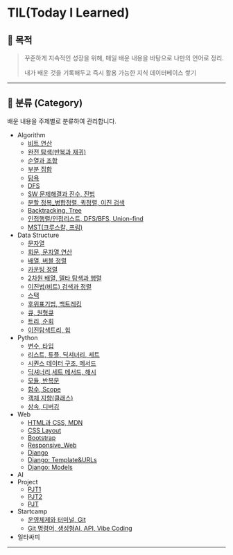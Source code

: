 # TIL(Today I Learned)

## 📌 목적

> 꾸준하게 지속적인 성장을 위해, 매일 배운 내용을 바탕으로 나만의 언어로 정리.
> 
> 내가 배운 것을 기록해두고 즉시 활용 가능한 지식 데이터베이스 쌓기

---

## 📂 분류 (Category)

배운 내용을 주제별로 분류하여 관리합니다.

- Algorithm
  - [비트 연산](Algorithm/Bit/2025-09-03.md)
  - [완전 탐색(반복과 재귀)](Algorithm/Bruteforce/2025-09-04.md)
  - [순열과 조합](Algorithm/Perm&Comb/2025-08-21.md)
  - [부분 집합](Algorithm/Power_Set/2025-08-24.md)
  - [탐욕](Algorithm/Greedy/2025-09-08.md)
  - [DFS](Algorithm/DFS/2025-08-13.md)
  - [SW 문제해결과 진수, 진법](Algorithm/SWproblem_solution/2025-09-02.md)
  - [분할 정복_병합정렬, 퀵정렬, 이진 검색](Algorithm/Divide&Conquer/2025-09-10.md)
  - [Backtracking, Tree](Algorithm/Backtracking/2025-09-11.md)
  - [인접행렬/인접리스트, DFS/BFS, Union-find](Algorithm/Graph/2025-09-15.md)
  - [MST(크루스칼, 프림)](Algorithm/MST_Dijkstra/2025-09-16.md)
- Data Structure
  - [문자열](Data_Structure/String_1/2025-08-08.md)
  - [회문, 문자열 연산](Data_Structure/String_2/2025-08-11.md)
  - [배열, 버블 정렬](Data_Structure/List1_1/2025-08-04.md)
  - [카운팅 정렬](Data_Structure/List1_2/2025-08-05.md)
  - [2차원 배열, 델타 탐색과 행렬](Data_Structure/List2_1/2025-08-06.md)
  - [이진법(비트) 검색과 정렬](Data_Structure/List2_2/2025-08-07.md)
  - [스택](Data_Structure/Stack1_1/2025-08-12.md)
  - [후위표기법, 백트레킹](Data_Structure/Stack2/2025-08-14.md)
  - [큐, 원형큐](Data_Structure/Queue/2025-08-20.md)
  - [트리, 순회](Data_Structure/Tree1/2025-08-22.md)
  - [이진탐색트리, 힙](Data_Structure/Tree2/2025-08-29.md)
- Python
  - [변수, 타입](Python/Basic_Syntax_1/2025-07-21.md)
  - [리스트, 튜플, 딕셔너리, 세트](Python/Basic_Syntax_2/2025-07-22.md)
  - [시퀀스 데이터 구조, 메서드](Python/Data_Structure_1/2025-07-28.md)
  - [딕셔너리,세트 메서드, 해시](Python/Data_Structure_2/2025-07-29.md)
  - [모듈, 반복문](Python/Module&Control_of_Flow/2025-07-24.md)
  - [함수, Scope](Python/Functions/2025-07-23.md)
  - [객체 지향(클래스)](Python/OOP_1/2025-07-30.md)
  - [상속, 디버깅](Python/OOP_2/2025-07-31.md)
- Web 
  - [HTML과 CSS, MDN](Web/HTML&CSS/2025-08-25.md)
  - [CSS Layout](Web/CSS_Layout/2025-08-26.md)
  - [Bootstrap](Web/Bootstrap/2025-08-28.md)
  - [Responsive_Web](Web/Responsive_Web/2025-08-28.md)
  - [Django](Web/Django/2025-09-18.md)
  - [Django: Template&URLs](Web/Django_Template&URLs/2025-09-19.md)
  - [Django: Models](Web/Django_Models/2025-09-23.md)
- AI 
- Project
  - [PJT1](Project/PJT1/PJT1_README.md)
  - [PJT2](Project/PJT2/PJT2_README.md)
  - [PJT](Project/PJT3/PJT3_README.md)
- Startcamp
  - [운영체제와 터미널, Git](Startcamp/2025-07-17/2025-07-17.md)
  - [Git 명령어, 생성형AI, API, Vibe Coding](Startcamp/2025-07-18/2025-07-18.md)
- 일타싸피

---
